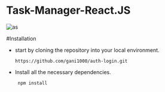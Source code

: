 # Task-Manager-React.JS

![as](https://github.com/gani1000/task-manager/assets/107857762/51da6f31-2ccd-4e2b-88a5-a82cb1ae4961)

#Installation
  - start by cloning the repository into your local environment.
  
        https://github.com/gani1000/auth-login.git
  
  - Install all the necessary dependencies.
  
         npm install
